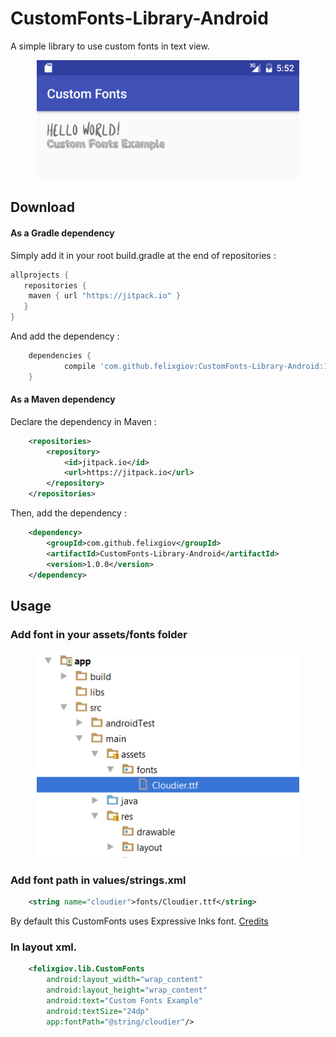 # CustomFonts-Library-Android
A simple library to use custom fonts in text view.

<p align="center">
  <img src="https://raw.githubusercontent.com/felixgiov/CustomFonts-Library-Android/master/1.png" width="420"/>
</p>

## Download
#### As a Gradle dependency

Simply add it in your root build.gradle at the end of repositories : 

```gradle
allprojects {
   repositories {
    maven { url "https://jitpack.io" }
   }
}
```
And add the dependency :

```gradle
	dependencies {
	        compile 'com.github.felixgiov:CustomFonts-Library-Android:1.0.0'
	}
```
#### As a Maven dependency

Declare the dependency in Maven :

```xml
	<repositories>
		<repository>
		    <id>jitpack.io</id>
		    <url>https://jitpack.io</url>
		</repository>
	</repositories>
```

Then, add the dependency :

```xml
	<dependency>
	    <groupId>com.github.felixgiov</groupId>
	    <artifactId>CustomFonts-Library-Android</artifactId>
	    <version>1.0.0</version>
	</dependency>
```

## Usage
### Add font in your assets/fonts folder

<p align="center">
  <img src="https://raw.githubusercontent.com/felixgiov/CustomFonts-Library-Android/master/2.png" width="420"/>
</p>

### Add font path in values/strings.xml
```xml
    <string name="cloudier">fonts/Cloudier.ttf</string>
```
By default this CustomFonts uses Expressive Inks font. [Credits](http://www.dafont.com/expressive-inks.font)

### In layout xml.
```xml
    <felixgiov.lib.CustomFonts
        android:layout_width="wrap_content"
        android:layout_height="wrap_content"
        android:text="Custom Fonts Example"
        android:textSize="24dp"
        app:fontPath="@string/cloudier"/>
```
